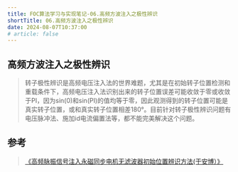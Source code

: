 ```yaml
---
title: FOC算法学习与实现笔记-06.高频方波注入之极性辨识
shortTitle: 06.高频方波注入之极性辨识
date: 2024-08-07T10:37:00
# article: false
---
```


## 高频方波注入之极性辨识

> 转子极性辨识是高频电压注入法的世界难题，尤其是在初始转子位置检测和重载条件下，高频电压注入法识别出来的转子位置误差可能收敛于零或收敛于PI，因为sin(0)和sin(PI)的值均等于零，因此观测得到的转子位置可能是真实转子位置，或和真实转子位置相差180°。目前针对转子极性辨识问题有电压脉冲法、施加id电流偏置法等，都不能完美解决这个问题。
>

## 参考

> [《高频脉振信号注入永磁同步电机无滤波器初始位置辨识方法(于安博）》](https://dgjsxb.ces-transaction.com/fileup/HTML/2021-4-801.htm)